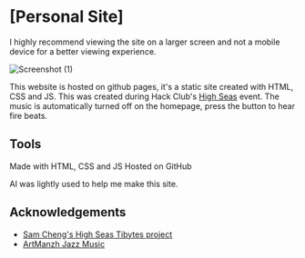 
# [Personal Site]

I highly recommend viewing the site on a larger screen and not a mobile device for a better viewing experience. 

![Screenshot (1)](https://github.com/user-attachments/assets/1a31f75b-c97d-4cbd-8595-f8eefa2adf08)


This website is hosted on github pages, it's a static site created with HTML, CSS and JS. This was created during Hack Club's [High Seas](https://highseas.hackclub.com/) event. 
The music is automatically turned off on the homepage, press the button to hear fire beats.

## Tools
Made with HTML, CSS and JS
Hosted on GitHub


AI was lightly used to help me make this site. 
## Acknowledgements

 - [Sam Cheng's High Seas Tibytes project](https://github.com/Samalander0/tidbytes/?tab=readme-ov-file#tidbytes)
 - [ArtManzh Jazz Music](https://pixabay.com/music/smooth-jazz-jazz-funk-groove-instrumental-222618/)
 

